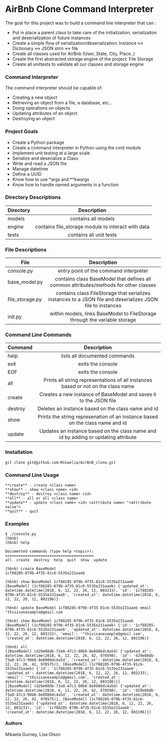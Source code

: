 # AirBnb Clone Command Interpreter
The goal for this project was to build a command line interpreter that can :
- Put in place a parent class to take care of the initialization, serialization and deserialization of future instances
- Create a simple flow of serialization/deserialization: Instance <-> Dictionary <-> JSON strin <-> file
- Create all classes used for AirBnb (User, State, City, Place..) 
- Create the first abstracted storage engine of the project: File Storage
- Create all unittests to validate all our classes and storage engine

### Command Interpreter
The command interpreter should be capable of:
- Creating a new object
- Retrieving an object from a file, a database, etc...
- Doing operations on objects
- Updating attributes of an object
- Destroying an object

### Project Goals
- Create a Python package
- Create a command interpreter in Python using the cmd module
- Implement unit testing at a large scale
- Serialize and deserialize a Class
- Write and read a JSON file
- Manage datetime
- Define a UUID
- Know how to use \*args and \*\*kwargs
- Know how to handle named arguments in a function

### Directory Descriptions
| Directory | Description |
| ------------- |:-------------:|
| models | contains all models |
| engine | contains file_storage module to interact with data |
| tests | contains all unit tests |

### File Descriptions
| File | Description |
| ------------- |:-------------:|
| console.py | entry point of the command interpreter |
| base_model.py | contains class BaseModel that defines all common attributes/methods for other classes |
| file_storage.py | contains class FileStorage that serializes instances to a JSON file and deserializes JSON file to instances|
| init.py | within models, links BaseModel to FileStorage through the variable storage |

### Command Line Commands
| Command | Description |
| ------------- |:-------------:|
| help | lists all documented commands |
| exit | exits the console |
| EOF | exits the console |
| all | Prints all string representations of all instances based or not on the class name |
| create | Creates a new instance of BaseModel and saves it to the JSON file |
| destroy | Deletes an instance based on the class name and id |
| show | Prints the string represenation of an instance based on the class name and id |
| update | Updates an instance based on the class name and id by adding or updating attribute |

### Installation
``` ./hsh
git clone git@github.com:Mikaelia/AirBnB_clone.git
```

### Command Line Usage
``` ./hsh
**create** - create <class name>
**show** - show <class name> <id>
**destroy** - destroy <class name> <id>
**all** - all or all <class name>
**update** - update <class name> <id> <attribute name> "<attribute value">
**quit** - quit
```

### Examples
``` ./hsh
$ ./console.py
(hbnb) 
(hbnb) help

Documented commands (type help <topic>):
========================================
all  create  destroy  help  quit  show  update

(hbnb) create BaseModel
1cf88285-079b-4f35-81c6-5535e231aaeb

(hbnb) show BaseModel 1cf88285-079b-4f35-81c6-5535e231aaeb
[BaseModel] (1cf88285-079b-4f35-81c6-5535e231aaeb) {'updated_at': datetime.datetime(2018, 6, 12, 22, 26, 12, 803233), 'id': '1cf88285-079b-4f35-81c6-5535e231aaeb', 'created_at': datetime.datetime(2018, 6, 12, 22, 26, 12, 803196)}

(hbnb) update BaseModel 1cf88285-079b-4f35-81c6-5535e231aaeb email "thisisanexample@gmail.com

(hbnb) show BaseModel 1cf88285-079b-4f35-81c6-5535e231aaeb
[BaseModel] (1cf88285-079b-4f35-81c6-5535e231aaeb) {'id': '1cf88285-079b-4f35-81c6-5535e231aaeb', 'updated_at': datetime.datetime(2018, 6, 12, 22, 26, 12, 803233), 'email': '"thisisanexample@gmail.com', 'created_at': datetime.datetime(2018, 6, 12, 22, 26, 12, 803196)}

(hbnb) all
[[BaseModel] (d29e08db-73a0-47c3-90b8-8e8986dc4a5d) {'updated_at': datetime.datetime(2018, 6, 12, 22, 26, 42, 978598), 'id': 'd29e08db-73a0-47c3-90b8-8e8986dc4a5d', 'created_at': datetime.datetime(2018, 6, 12, 22, 26, 42, 978575)}, [BaseModel] (1cf88285-079b-4f35-81c6-5535e231aaeb) {'id': '1cf88285-079b-4f35-81c6-5535e231aaeb', 'updated_at': datetime.datetime(2018, 6, 12, 22, 26, 12, 803233), 'email': '"thisisanexample@gmail.com', 'created_at': datetime.datetime(2018, 6, 12, 22, 26, 12, 803196)}]
[[BaseModel] (d29e08db-73a0-47c3-90b8-8e8986dc4a5d) {'updated_at': datetime.datetime(2018, 6, 12, 22, 26, 42, 978598), 'id': 'd29e08db-73a0-47c3-90b8-8e8986dc4a5d', 'created_at': datetime.datetime(2018, 6, 12, 22, 26, 42, 978575)}, [BaseModel] (1cf88285-079b-4f35-81c6-5535e231aaeb) {'updated_at': datetime.datetime(2018, 6, 12, 22, 26, 12, 803233), 'id': '1cf88285-079b-4f35-81c6-5535e231aaeb', 'created_at': datetime.datetime(2018, 6, 12, 22, 26, 12, 803196)}]
```

#### Authors
Mikaela Gurney, Lisa Olson
